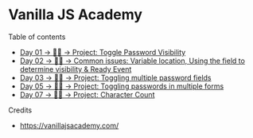 # Vanilla JS Academy

Table of contents

* [Day 01 → 👨‍💻 → Project: Toggle Password Visibility](https://github.com/nielslange/vanilla-js-academy/tree/master/Day%2001)
* [Day 02 → 👨‍🏫 → Common issues: Variable location, Using the field to determine visibility & Ready Event](https://github.com/nielslange/vanilla-js-academy/tree/master/Day%2002)
* [Day 03 → 👨‍💻 → Project: Toggling multiple password fields](https://github.com/nielslange/vanilla-js-academy/tree/master/Day%2003)
* [Day 05 → 👨‍💻 → Project: Toggling passwords in multiple forms](https://github.com/nielslange/vanilla-js-academy/tree/master/Day%2005)
* [Day 07 → 👨‍💻 → Project: Character Count](https://github.com/nielslange/vanilla-js-academy/tree/master/Day%2007)

Credits

* https://vanillajsacademy.com/
